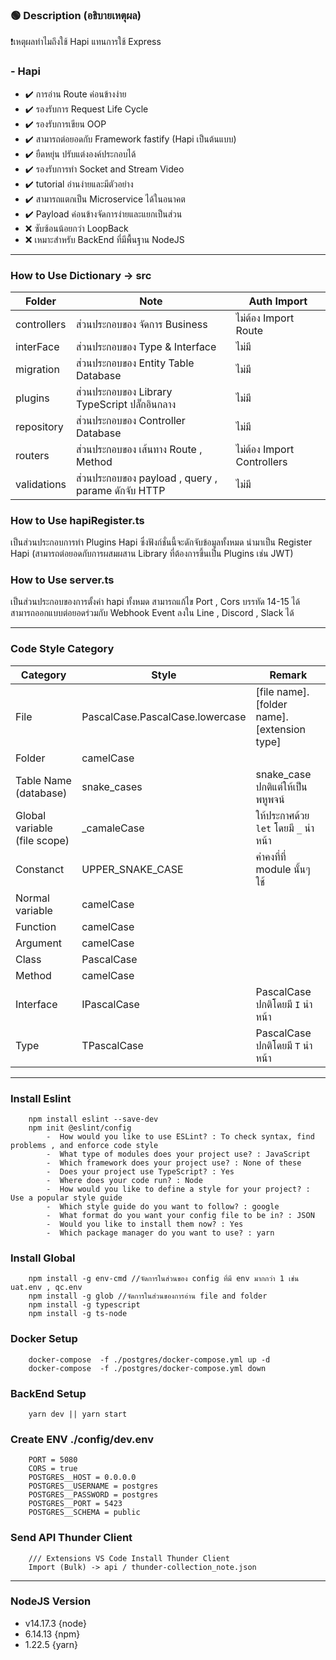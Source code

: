### 🟢 Description (อธิบายเหตุผล)
❗เหตุผลทำไมถึงใช้ Hapi แทนการใช้ Express

### - Hapi
- ✔️ การอ่าน Route ค่อนข้างง่าย 
- ✔️ รองรับการ Request Life Cycle 
- ✔️ รองรับการเขียน OOP
- ✔️ สามารถต่อยอดกับ Framework fastify (Hapi เป็นต้นแบบ)
- ✔️ ยืดหยุ่น ปรับแต่งองค์ประกอบได้
- ✔️ รองรับการทำ Socket and Stream Video
- ✔️ tutorial อ่านง่ายและมีตัวอย่าง
- ✔️ สามารถแตกเป็น Microservice ได้ในอนาคต
- ✔️ Payload ค่อนข้างจัดการง่ายและแยกเป็นส่วน
- ❌ ซับซ้อนน้อยกว่า LoopBack 
- ❌ เหมาะสำหรับ BackEnd ที่มีพื้นฐาน NodeJS

---
### How to Use Dictionary -> src
|Folder|Note|Auth Import|
|-|-|-|
|controllers|ส่วนประกอบของ จัดการ Business|ไม่ต้อง Import Route|
|interFace|ส่วนประกอบของ Type & Interface|ไม่มี|
|migration|ส่วนประกอบของ Entity Table Database|ไม่มี|
|plugins|ส่วนประกอบของ Library TypeScript ปลั๊กอินกลาง|ไม่มี|
|repository|ส่วนประกอบของ Controller Database |ไม่มี|
|routers|ส่วนประกอบของ เส้นทาง Route , Method|ไม่ต้อง Import Controllers|
|validations|ส่วนประกอบของ payload , query , parame ดักจับ HTTP|ไม่มี|

### How to Use hapiRegister.ts
เป็นส่วนประกอบการทำ Plugins Hapi ซึ่งฟังก์ชั่นนี้จะดักจับข้อมูลทั้งหมด นำมาเป็น Register Hapi (สามารถต่อยอดกับการผสมผสาน Library ที่ต้องการขึ้นเป็น Plugins เช่น JWT)

### How to Use server.ts
เป็นส่วนประกอบของการตั้งค่า hapi ทั้งหมด สามารถแก้ไข Port , Cors บรรทัด 14-15 ได้ สามารถออกแบบต่อยอดร่วมกับ Webhook Event ลงใน Line , Discord , Slack ได้

---

### Code Style Category
|Category|Style|Remark|
|-|-|-|
|File|PascalCase.PascalCase.lowercase|[file name].[folder name].[extension type]|
|Folder|camelCase||
|Table Name (database)|snake_cases|snake_case ปกติแต่ให้เป็นพหูพจน์|
|Global variable (file scope)|_camaleCase|ให้ประกาศด้วย `let` โดยมี `_` นำหน้า
|Constanct|UPPER_SNAKE_CASE|ค่าคงที่ที่ module นั้นๆ ใช้|
|Normal variable|camelCase||
|Function|camelCase||
|Argument|camelCase||
|Class|PascalCase||
|Method|camelCase||
|Interface|IPascalCase|PascalCase ปกติโดยมี `I` นำหน้า|
|Type|TPascalCase|PascalCase ปกติโดยมี `T` นำหน้า|

---
### Install Eslint
```
    npm install eslint --save-dev
    npm init @eslint/config
        -  How would you like to use ESLint? : To check syntax, find problems , and enforce code style
        -  What type of modules does your project use? : JavaScript
        -  Which framework does your project use? : None of these
        -  Does your project use TypeScript? : Yes
        -  Where does your code run? : Node
        -  How would you like to define a style for your project? : Use a popular style guide
        -  Which style guide do you want to follow? : google
        -  What format do you want your config file to be in? : JSON
        -  Would you like to install them now? : Yes
        -  Which package manager do you want to use? : yarn
```

### Install Global
```
    npm install -g env-cmd //จัดการในส่วนของ config ที่มี env มากกว่า 1 เช่น uat.env , qc.env
    npm install -g glob //จัดการในส่วนของการอ่าน file and folder 
    npm install -g typescript 
    npm install -g ts-node 
```

### Docker Setup
```
    docker-compose  -f ./postgres/docker-compose.yml up -d    
    docker-compose  -f ./postgres/docker-compose.yml down
```

### BackEnd Setup
```
    yarn dev || yarn start
```

### Create ENV ./config/dev.env
```
    PORT = 5080
    CORS = true
    POSTGRES__HOST = 0.0.0.0
    POSTGRES__USERNAME = postgres
    POSTGRES__PASSWORD = postgres
    POSTGRES__PORT = 5423
    POSTGRES__SCHEMA = public
```

### Send API Thunder Client 
```
    /// Extensions VS Code Install Thunder Client
    Import (Bulk) -> api / thunder-collection_note.json
```
---
### NodeJS Version
- v14.17.3 {node}
- 6.14.13 {npm}
- 1.22.5 {yarn}
